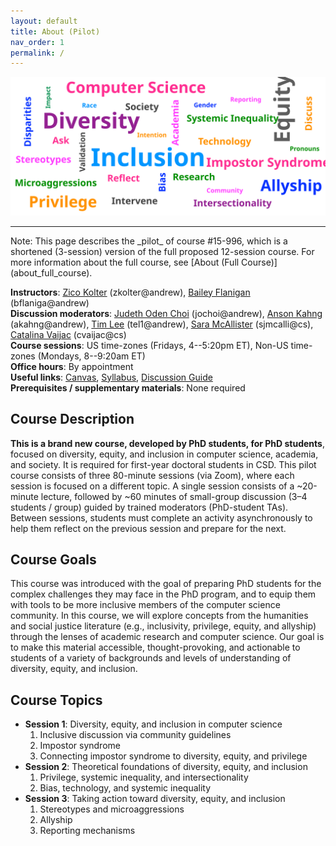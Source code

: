 ```yaml
---
layout: default
title: About (Pilot)
nav_order: 1
permalink: /
---
```


![course topics word cloud](assets/img/wordcloud.svg)

----

<p class="text-small text-grey-dk-000 mb-0 mr-2" markdown=1>
Note: This page describes the _pilot_ of course #15-996, which is a shortened (3-session) version of the full proposed 12-session course. For more information about the full course, see [About (Full Course)](about_full_course).
</p>


__Instructors__: [Zico Kolter](https://zicokolter.com/) (zkolter@andrew), [Bailey Flanigan](http://baileyflanigan.com/) (bflaniga@andrew)  
__Discussion moderators__: [Judeth Oden Choi](https://judethodenchoi.com/) (jochoi@andrew), [Anson Kahng](https://www.cs.cmu.edu/~akahng/) (akahng@andrew), [Tim Lee](http://www.andrew.cmu.edu/user/tel1/) (tel1@andrew), [Sara McAllister](https://saramcallister.github.io/) (sjmcalli@cs), [Catalina Vaijac](http://catvajiac.me/) (cvaijac@cs)  
__Course sessions__: US time-zones (Fridays, 4--5:20pm ET), Non-US time-zones (Mondays, 8--9:20am ET)  
__Office hours__: By appointment  
__Useful links__: [Canvas](https://canvas.cmu.edu/courses/21247), [Syllabus](https://docs.google.com/document/d/1z-tmjTFH-7H93DUKe894Th1U_soelk9rM4WHzfkHTfc/edit?usp=sharing), [Discussion Guide](https://docs.google.com/document/d/1b2bWZvbt-tF4RenMrwZdKjCy_NBbg606UY8uXDeCERU/edit?usp=sharing)  
__Prerequisites / supplementary materials__: None required

## Course Description
__This is a brand new course, developed by PhD students, for PhD students__, focused on diversity, equity, and inclusion in computer science, academia, and society. It is required for first-year doctoral students in CSD. This pilot course consists of three 80-minute sessions (via Zoom), where each session is focused on a different topic. A single session consists of a ~20-minute lecture, followed by ~60 minutes of small-group discussion (3–4 students / group) guided by trained moderators (PhD-student TAs). Between sessions, students must complete an activity asynchronously to help them reflect on the previous session and prepare for the next.

## Course Goals
This course was introduced with the goal of preparing PhD students for the complex challenges they may face in the PhD program, and to equip them with tools to be more inclusive members of the computer science community. In this course, we will explore concepts from the humanities and social justice literature (e.g., inclusivity, privilege, equity, and allyship) through the lenses of academic research and computer science. Our goal is to make this material accessible, thought-provoking, and actionable to students of a variety of backgrounds and levels of understanding of diversity, equity, and inclusion.

## Course Topics
- __Session 1__: Diversity, equity, and inclusion in computer science  
    1. Inclusive discussion via community guidelines
    2. Impostor syndrome
    3. Connecting impostor syndrome to diversity, equity, and privilege
- __Session 2__: Theoretical foundations of diversity, equity, and inclusion  
    1. Privilege, systemic inequality, and intersectionality
    2. Bias, technology, and systemic inequality
- __Session 3__: Taking action toward diversity, equity, and inclusion  
    1. Stereotypes and microaggressions
    2. Allyship
    3. Reporting mechanisms